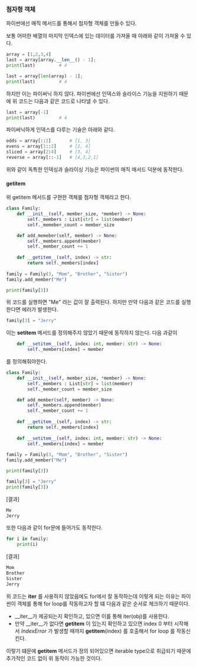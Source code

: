 
### 첨자형 객체
파이썬에선 매직 메서드를 통해서 첨자형 객체를 만들수 있다.

보통 어떠한 배열의 마지막 인덱스에 있는 데이터를 가져올 때 아래와 같이 가져올 수 있다.
```python
array = [1,2,3,4]
last = array[array.__len__() - 1];
print(last)         # 4

last = array[len(array) - 1];
print(last)         # 4
```

하지만 이는 파이써닉 하지 않다. 파이썬에선 인덱스와 슬라이스 기능을 지원하기 때문에 위 코드는 다음과 같은 코드로 나타낼 수 있다.

```python
last = array[-1]
print(last)         # 4
```

파이써닉하게 인덱스를 다루는 기술은 아래와 같다.
```python
odds = array[::2]       # [1, 3]
evens = array[1::2]     # [2, 4]
sliced = array[2:4]     # [3, 4]
reverse = array[::-1]   # [4,3,2,1]
```

위와 같이 독특한 인덱싱과 슬라이싱 기능은 파이썬의 매직 매서드 덕분에 동작한다.

#### __getitem__
위 getitem 메서드를 구현한 객체를 첨자형 객체라고 한다.
```python
class Family:
    def __init__(self, member_size, *member) -> None:
        self._members : List[str] = list(member)
        self._memeber_count = member_size

    def add_memeber(self, member) -> None:
        self._members.append(member)
        self._member_count += 1
               
    def __getitem__(self, index) -> str:
        return self._members[index]
    
family = Family(3, "Mom", "Brother", "Sister")
family.add_member("Me")

print(family[3])
```

위 코드를 실행하면 "Me" 라는 값이 잘 출력된다. 하지만 만약 다음과 같은 코드를 실행한다면 에러가 발생한다.

```python
family[3] = "Jerry"
```

이는 __setitem__ 메서드를 정의해주지 않았기 때문에 동작하지 않는다. 다음 과같이 

```python
    def __setitem__(self, index: int, member: str) -> None:
        self._members[index] = member
```
를 정의해줘야한다.

```python
class Family:
    def __init__(self, member_size, *member) -> None:
        self._members : List[str] = list(member)
        self._member_count = member_size

    def add_member(self, member) -> None:
        self._members.append(member)
        self._member_count += 1
               
    def __getitem__(self, index) -> str:
        return self._members[index]
    
    def __setitem__(self, index: int, member: str) -> None:
        self._members[index] = member
    
family = Family(3, "Mom", "Brother", "Sister")
family.add_member("Me")

print(family[3])

family[3] = "Jerry"
print(family[3])
```
[결과]
```bash
Me
Jerry
```

또한 다음과 같이 for문에 들어가도 동작한다.
```python
for i in family:
    print(i)
```

[결과]
```bash
Mom
Brother
Sister
Jerry
```

위 코드는 __iter__ 를 사용하지 않았음에도 for에서 잘 동작하는데 이렇게 되는 이유는 파이썬이 객체를 통해 for loop를 작동하고자 할 떄 다음과 같은 순서로 체크하기 때문이다.

+ __iter__가 제공되는지 확인하고, 있으면 이를 통해 iter(obj)를 사용한다.
+ 만약 __iter__가 없다면 __getitem__ 이 있는지 확인하고 있으면 index 0 부터 시작해서 *IndexError* 가 발생할 때까지 __getitem__(index) 를 호출해서 for loop 를 작동신킨다.

이렇기 떄문에 __getitem__ 메서드가 정의 되어있으면 iterable type으로 취급되기 때문에 추가적인 코드 없이 위 동작이 가능한 것이다. 
